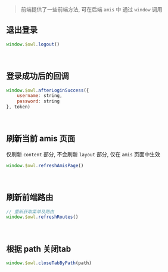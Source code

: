 > 前端提供了一些前端方法, 可在后端 `amis` 中 通过 `window` 调用

## __退出登录__

```js
window.$owl.logout()
```

<br>

## __登录成功后的回调__

```js
window.$owl.afterLoginSuccess({
	username: string,
	password: string
}, token)
```

<br>

## __刷新当前 amis 页面__

仅刷新 `content` 部分, 不会刷新 `layout` 部分, 仅在 `amis` 页面中生效

```js
window.$owl.refreshAmisPage()
```

<br>

## __刷新前端路由__

```js
// 重新获取菜单及路由
window.$owl.refreshRoutes()
```

<br>

## __根据 path 关闭tab__

```js
window.$owl.closeTabByPath(path)
```
